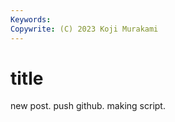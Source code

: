 ```yaml
---
Keywords:
Copywrite: (C) 2023 Koji Murakami
---
```


# title

new post.
push github.
making script.


